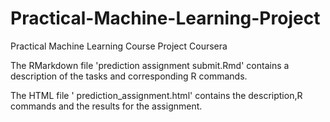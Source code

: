 # Practical-Machine-Learning-Project
Practical Machine Learning Course Project Coursera

The RMarkdown file 'prediction assignment submit.Rmd' contains a description of the tasks and corresponding R 
commands.

The HTML file ' prediction_assignment.html' contains the description,R commands and the results for the assignment.

